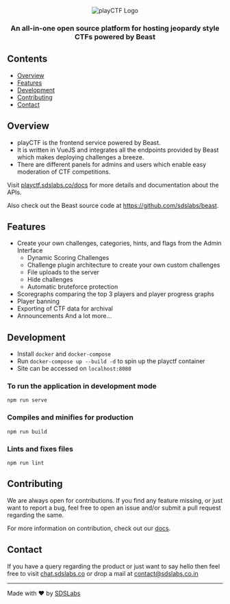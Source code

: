 <p align="center">
  <img src="https://user-images.githubusercontent.com/44467788/176223695-94752fd5-137f-4dc0-8350-90f167862896.svg" alt="playCTF Logo">
</p>

<h3 align="center">An all-in-one open source platform for hosting jeopardy style CTFs powered by Beast</h3>

## Contents

- [Overview](#overview)
- [Features](#features)
- [Development](#development)
- [Contributing](#contributing)
- [Contact](#contact)

## Overview

- playCTF is the frontend service powered by Beast. 
- It is written in VueJS and integrates all the endpoints provided by Beast which makes deploying challenges a breeze.
- There are different panels for admins and users which enable easy moderation of CTF competitions.

Visit [playctf.sdslabs.co/docs](https://playctf.sdslabs.co/docs) for more details and documentation about the APIs.

Also check out the Beast source code at https://github.com/sdslabs/beast.

## Features

- Create your own challenges, categories, hints, and flags from the Admin Interface
  - Dynamic Scoring Challenges
  - Challenge plugin architecture to create your own custom challenges
  - File uploads to the server
  - Hide challenges
  - Automatic bruteforce protection
- Scoregraphs comparing the top 3 players and player progress graphs
- Player banning
- Exporting of CTF data for archival
- Announcements
And a lot more...

## Development
- Install `docker` and `docker-compose`
- Run `docker-compose up --build -d` to spin up the playctf container
- Site can be accessed on `localhost:8080`

### To run the application in development mode
```
npm run serve
```

### Compiles and minifies for production
```
npm run build
```

### Lints and fixes files
```
npm run lint
```

## Contributing

We are always open for contributions. If you find any feature missing, or just want to report a bug, feel free to open an issue and/or submit a pull request regarding the same.

For more information on contribution, check out our
[docs](./CONTRIBUTING.md).

## Contact

If you have a query regarding the product or just want to say hello then feel
free to visit [chat.sdslabs.co](https://chat.sdslabs.co) or drop a mail at
[contact@sdslabs.co.in](mailto:contact@sdslabs.co.in)

---

Made with :heart: by [SDSLabs](https://sdslabs.co)
